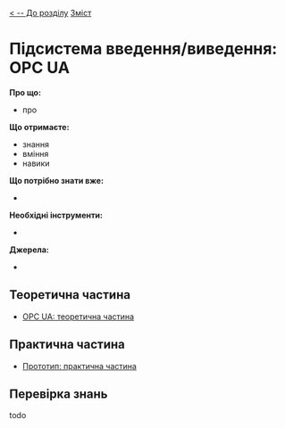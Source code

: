 [< -- До розділу](../README.md)         [Зміст](../../contents.md)

# Підсистема введення/виведення: OPC UA

**Про що:**

- про 

**Що отримаєте:**

- знання 
- вміння 
- навики 

**Що потрібно знати вже:**

- 

**Необхідні інструменти:**

- 

**Джерела:** 

- 

## Теоретична частина

- [OPC UA: теоретична частина](teor.md)

## Практична частина

- [Прототип: практична частина](lab.md)

## Перевірка знань

todo